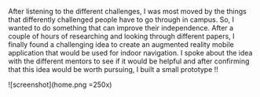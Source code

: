 After listening to the different challenges, I was most moved by the things that differently challenged people have to go through in campus. So, I wanted to do something that can improve their independence. After a couple of hours of researching and looking through different papers, I finally found a challenging idea to create an augmented reality mobile application that would be used for indoor navigation. I spoke about the idea with the different mentors to see if it would be helpful and after confirming that this idea would be worth pursuing, I built a small prototype !!

![screenshot](home.png =250x) 